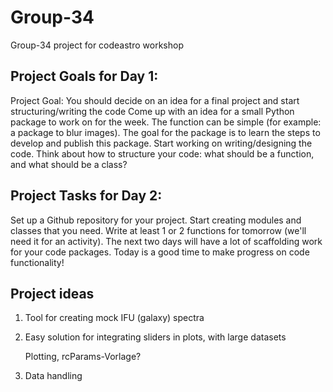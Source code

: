 # Group-34
Group-34 project for codeastro workshop

## Project Goals for Day 1:
Project Goal: You should decide on an idea for a final project and start structuring/writing the code
Come up with an idea for a small Python package to work on for the week. The function can be simple (for example: a package to blur images). The goal for the package is to learn the steps to develop and publish this package.
Start working on writing/designing the code. Think about how to structure your code: what should be a function, and what should be a class?

## Project Tasks for Day 2:
Set up a Github repository for your project. Start creating modules and classes that you need.
Write at least 1 or 2 functions for tomorrow (we'll need it for an activity).
The next two days will have a lot of scaffolding work for your code packages. Today is a good time to make progress on code functionality!

## Project ideas

1) Tool for creating mock IFU (galaxy) spectra 

2) Easy solution for integrating sliders in plots, with large datasets

    Plotting, rcParams-Vorlage? 

3) Data handling  




